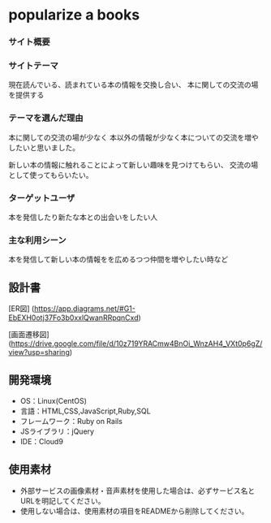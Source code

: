 # popularize a books

### サイト概要


### サイトテーマ
現在読んでいる、読まれている本の情報を交換し合い、
本に関しての交流の場を提供する

### テーマを選んだ理由
本に関しての交流の場が少なく
本以外の情報が少なく本についての交流を増やしたいと思いました。

新しい本の情報に触れることによって新しい趣味を見つけてもらい、
交流の場として使ってもらいたい。

### ターゲットユーザ
本を発信したり新たな本との出会いをしたい人

### 主な利用シーン
本を発信して新しい本の情報をを広めるつつ仲間を増やしたい時など

## 設計書
[ER図]
(https://app.diagrams.net/#G1-EbEXH0otj37Fo3b0xxlQwanRRpqnCxd)

[画面遷移図]
(https://drive.google.com/file/d/10z719YRACmw4BnOi_WnzAH4_VXt0p6gZ/view?usp=sharing)

## 開発環境
- OS：Linux(CentOS)
- 言語：HTML,CSS,JavaScript,Ruby,SQL
- フレームワーク：Ruby on Rails
- JSライブラリ：jQuery
- IDE：Cloud9

## 使用素材
- 外部サービスの画像素材・音声素材を使用した場合は、必ずサービス名とURLを明記してください。
- 使用しない場合は、使用素材の項目をREADMEから削除してください。

